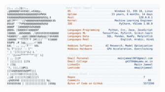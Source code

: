 <picture>
  <source srcset="https://raw.githubusercontent.com/mmazinjameel/mmazinjameel/main/dark_mode.svg?v=1747657232" media="(prefers-color-scheme: dark)">
  <img src="https://raw.githubusercontent.com/mmazinjameel/mmazinjameel/main/light_mode.svg?v=1747657232">
</picture>
